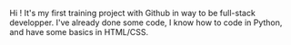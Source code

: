 Hi !
It's my first training project with Github in way to be full-stack developper.
I've already done some code, I know how to code in Python, and have some basics in HTML/CSS.